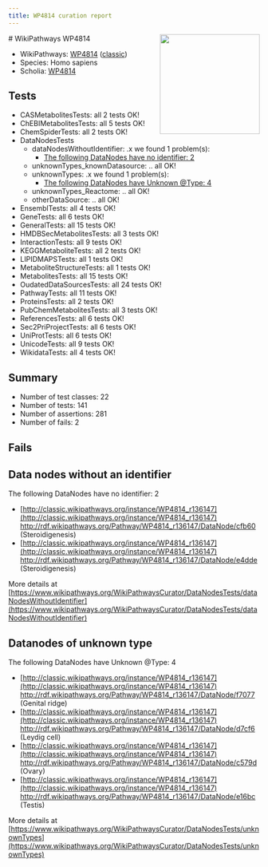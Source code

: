 ```yaml
---
title: WP4814 curation report
---
```


<img style="float: right; width: 200px" src="https://upload.wikimedia.org/wikipedia/commons/thumb/8/83/Wplogo_with_text_500.png/640px-Wplogo_with_text_500.png" />
# WikiPathways WP4814

* WikiPathways: [WP4814](https://wikipathways.org/pathways/WP4814) ([classic](https://classic.wikipathways.org/instance/WP4814))
* Species: Homo sapiens
* Scholia: [WP4814](https://scholia.toolforge.org/wikipathways/WP4814)
## Tests
* CASMetabolitesTests: all 2 tests OK!
* ChEBIMetabolitesTests: all 5 tests OK!
* ChemSpiderTests: all 2 tests OK!
* DataNodesTests
    * dataNodesWithoutIdentifier: .x we found 1 problem(s):
        * [The following DataNodes have no identifier: 2](#d2d32fa1)
    * unknownTypes_knownDatasource: .. all OK!
    * unknownTypes: .x we found 1 problem(s):
        * [The following DataNodes have Unknown @Type: 4](#839973e2)
    * unknownTypes_Reactome: .. all OK!
    * otherDataSource: .. all OK!
* EnsemblTests: all 4 tests OK!
* GeneTests: all 6 tests OK!
* GeneralTests: all 15 tests OK!
* HMDBSecMetabolitesTests: all 3 tests OK!
* InteractionTests: all 9 tests OK!
* KEGGMetaboliteTests: all 2 tests OK!
* LIPIDMAPSTests: all 1 tests OK!
* MetaboliteStructureTests: all 1 tests OK!
* MetabolitesTests: all 15 tests OK!
* OudatedDataSourcesTests: all 24 tests OK!
* PathwayTests: all 11 tests OK!
* ProteinsTests: all 2 tests OK!
* PubChemMetabolitesTests: all 3 tests OK!
* ReferencesTests: all 6 tests OK!
* Sec2PriProjectTests: all 6 tests OK!
* UniProtTests: all 6 tests OK!
* UnicodeTests: all 9 tests OK!
* WikidataTests: all 4 tests OK!


## Summary

* Number of test classes: 22
* Number of tests: 141
* Number of assertions: 281
* Number of fails: 2

## Fails

<a name="d2d32fa1" />

## Data nodes without an identifier

The following DataNodes have no identifier: 2

* [http://classic.wikipathways.org/instance/WP4814_r136147](http://classic.wikipathways.org/instance/WP4814_r136147) http://rdf.wikipathways.org/Pathway/WP4814_r136147/DataNode/cfb60 (Steroidigenesis)
* [http://classic.wikipathways.org/instance/WP4814_r136147](http://classic.wikipathways.org/instance/WP4814_r136147) http://rdf.wikipathways.org/Pathway/WP4814_r136147/DataNode/e4dde (Steroidigenesis)


More details at [https://www.wikipathways.org/WikiPathwaysCurator/DataNodesTests/dataNodesWithoutIdentifier](https://www.wikipathways.org/WikiPathwaysCurator/DataNodesTests/dataNodesWithoutIdentifier)

<a name="839973e2" />

## Datanodes of unknown type

The following DataNodes have Unknown @Type: 4

* [http://classic.wikipathways.org/instance/WP4814_r136147](http://classic.wikipathways.org/instance/WP4814_r136147) http://rdf.wikipathways.org/Pathway/WP4814_r136147/DataNode/f7077 (Genital ridge)
* [http://classic.wikipathways.org/instance/WP4814_r136147](http://classic.wikipathways.org/instance/WP4814_r136147) http://rdf.wikipathways.org/Pathway/WP4814_r136147/DataNode/d7cf6 (Leydig cell)
* [http://classic.wikipathways.org/instance/WP4814_r136147](http://classic.wikipathways.org/instance/WP4814_r136147) http://rdf.wikipathways.org/Pathway/WP4814_r136147/DataNode/c579d (Ovary)
* [http://classic.wikipathways.org/instance/WP4814_r136147](http://classic.wikipathways.org/instance/WP4814_r136147) http://rdf.wikipathways.org/Pathway/WP4814_r136147/DataNode/e16bc (Testis)


More details at [https://www.wikipathways.org/WikiPathwaysCurator/DataNodesTests/unknownTypes](https://www.wikipathways.org/WikiPathwaysCurator/DataNodesTests/unknownTypes)

